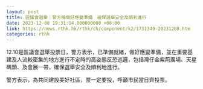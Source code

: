 ```yaml
---
layout: post
title: 區議會選舉｜警方稱做好應變準備　確保選舉安全及順利進行
date: 2023-12-08 19:31:14.000000000 +08:00
link: https://news.rthk.hk/rthk/ch/component/k2/1731349-20231208.htm
categories: rthk
---
```


12.10是區議會選舉投票日，警方表示，已準備就緒，做好應變準備，並在重要基建及人流較密集的地方進行不定時的高姿態反恐巡邏，包括灣仔金紫荊廣場、天星碼頭、及會展一帶，確保選舉安全及順利地進行。

警方表示，為共同建設美好社區，票一定要投，呼籲市民當日齊投票。
